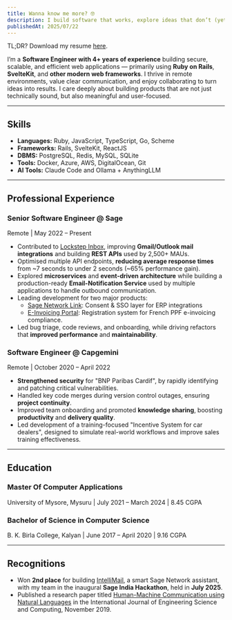 ```yaml
---
title: Wanna know me more? 🤓
description: I build software that works, explore ideas that don’t (yet), and enjoy the journey in between.
publishedAt: 2025/07/22
---
```


<p class="text-sm text-subtle">TL;DR? Download my resume <a href="#">here</a>.</p>

I’m a **Software Engineer with 4+ years of experience** building secure, scalable, and efficient web applications —
primarily using **Ruby on Rails**, **SvelteKit**, and **other modern web frameworks**.
I thrive in remote environments, value clear communication, and enjoy collaborating to turn ideas into results.
I care deeply about building products that are not just technically sound, but also meaningful and user-focused.

---

## Skills

- **Languages:** Ruby, JavaScript, TypeScript, Go, Scheme
- **Frameworks:** Rails, SvelteKit, ReactJS
- **DBMS:** PostgreSQL, Redis, MySQL, SQLite
- **Tools:** Docker, Azure, AWS, DigitalOcean, Git
- **AI Tools:** Claude Code and Ollama + AnythingLLM

---

## Professional Experience

<div class="space-y-0.5">
  <h3>Senior Software Engineer @ Sage</h3>
  <p class="text-subtle text-sm">Remote | May 2022 – Present</p>
</div>

- Contributed to [Lockstep Inbox](https://www.prnewswire.com/news-releases/lockstep-announces-worlds-first-smart-inbox-designed-for-accounting-teams-301549995.html), improving **Gmail/Outlook mail integrations** and building **REST APIs** used by 2,500+ MAUs.
- Optimised multiple API endpoints, **reducing average response times** from ~7 seconds to under 2 seconds (~65% performance gain).
- Explored **microservices** and **event-driven architecture** while building a production-ready **Email-Notification Service** used by multiple applications to handle outbound communication.
- Leading development for two major products:
  - [Sage Network Link](https://www.sage.com/en-gb/sage-network/): Consent & SSO layer for ERP integrations
  - [E-Invoicing Portal](https://www.sage.com/en-gb/sage-network/e-invoicing/): Registration system for French PPF e-invoicing compliance.
- Led bug triage, code reviews, and onboarding, while driving refactors that **improved performance** and **maintainability**.

<div class="space-y-0.5">
  <h3>Software Engineer @ Capgemini</h3>
  <p class="text-subtle text-sm">Remote | October 2020 – April 2022</p>
</div>

- **Strengthened security** for "BNP Paribas Cardif", by rapidly identifying and patching critical vulnerabilities.
- Handled key code merges during version control outages, ensuring **project continuity**.
- Improved team onboarding and promoted **knowledge sharing**, boosting **productivity** and **delivery quality**.
- Led development of a training-focused "Incentive System for car dealers", designed to simulate real-world workflows and improve sales training effectiveness.

---

## Education

<div class="space-y-0.5">
  <h3>Master Of Computer Applications</h3>
  <p class="text-subtle text-sm">University of Mysore, Mysuru | July 2021 – March 2024 | 8.45 CGPA</p>
</div>

<div class="space-y-0.5">
  <h3>Bachelor of Science in Computer Science</h3>
  <p class="text-subtle text-sm">B. K. Birla College, Kalyan | June 2017 – April 2020 | 9.16 CGPA</p>
</div>

---

## Recognitions

- Won **2nd place** for building [IntelliMail](https://github.com/shetty-tejas/intelli-mail), a smart Sage Network assistant, with my team in the inaugural **Sage India Hackathon**, held in **July 2025**.
- Published a research paper titled [Human-Machine Communication using Natural Languages](https://ijesc.org/upload/42a635e4eedd8dec9bf45498688096eb.Human%20-%20Machine%20Communication%20using%20Natural%20Languages.pdf) in the International Journal of Engineering Science and Computing, November 2019.
